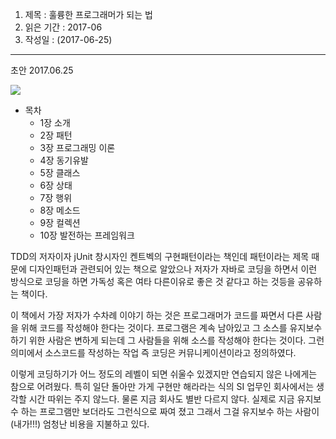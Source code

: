 1. 제목 : 훌륭한 프로그래머가 되는 법
2. 읽은 기간 : 2017-06
3. 작성일   : (2017-06-25)
---

초안 2017.06.25

![](http://www.acornpub.co.kr/tb/detail/book/wp/rq/1381411374EUkZPF7n.jpg)
* 목차
    - 1장 소개
    - 2장 패턴
    - 3장 프로그래밍 이론
    - 4장 동기유발
    - 5장 클래스
    - 6장 상태 
    - 7장 행위
    - 8장 메소드
    - 9장 컬렉션 
    - 10장 발전하는 프레임워크

TDD의 저자이자 jUnit 창시자인 켄트벡의 구현패턴이라는 책인데 패턴이라는 제목 때문에 디자인패턴과 관련되어 있는 책으로 알았으나 저자가 자바로 코딩을 하면서 이런 방식으로 코딩을 하면 가독성 혹은 여타 다른이유로 좋은 것 같다고 하는 것등을 공유하는 책이다.

이 책에서 가장 저자가 수차례 이야기 하는 것은 프로그래머가 코드를 짜면서 다른 사람을 위해 코드를 작성해야 한다는 것이다. 프로그램은 계속 남아있고 그 소스를 유지보수하기 위한 사람은 변하게 되는데 그 사람들을 위해 소스를 작성해야 한다는 것이다. 그런 의미에서 소스코드를 작성하는 작업 즉 코딩은 커뮤니케이션이라고 정의하였다. 

이렇게 코딩하기가 어느 정도의 레벨이 되면 쉬울수 있겠지만 연습되지 않은 나에게는 참으로 어려웠다. 특히 일단 돌아만 가게 구현만 해라라는 식의 SI 업무인 회사에서는 생각할 시간 따위는 주지 않느다. 물론 지금 회사도 별반 다르지 않다. 실제로 지금 유지보수 하는 프로그램만 보더라도 그런식으로 짜여 졌고 그래서 그걸 유지보수 하는 사람이(내가!!!) 엄청난 비용을 지불하고 있다.   
